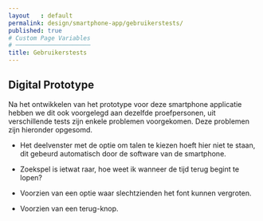 ```yaml
---
layout   : default
permalink: design/smartphone-app/gebruikerstests/
published: true
# Custom Page Variables
# ─────────────────────
title: Gebruikerstests
---
```


Digital Prototype
-----------------

Na het ontwikkelen van het prototype voor deze smartphone applicatie hebben we dit ook voorgelegd aan dezelfde proefpersonen, uit verschillende tests zijn enkele problemen voorgekomen. Deze problemen zijn hieronder opgesomd.

* Het deelvenster met de optie om talen te kiezen hoeft hier niet te staan, dit gebeurd automatisch door de software van de smartphone.  

* Zoekspel is ietwat raar, hoe weet ik wanneer de tijd terug begint te lopen?  

* Voorzien van een optie waar slechtzienden het font kunnen vergroten.  

* Voorzien van een terug-knop.  
